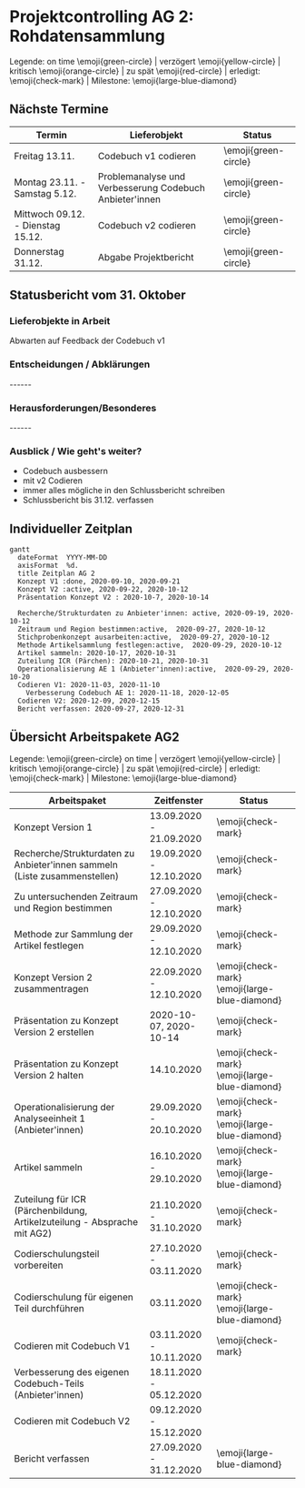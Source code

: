 # Projektcontrolling AG 2: Rohdatensammlung


Legende:  on time \emoji{green-circle} | verzögert \emoji{yellow-circle} | kritisch \emoji{orange-circle} | zu spät \emoji{red-circle} | erledigt: \emoji{check-mark} | Milestone: \emoji{large-blue-diamond}

## Nächste Termine
<!-- erledigte Zeilen  hier einfügen 
| Termin | Lieferobjekt | Status |
| -------- | -------- | -------- | 
| Termin | Lieferobjekt | Status |
| -------- | -------- | -------- | 
| Mo, 12.10. |Konzept V2 erstellen |\emoji{check-mark}| 
|Mo, 12.10.| \emoji{large-blue-diamond}; Konzeptabgabe| \emoji{check-mark} |
|Mi, 14.10.| Präsentation erstellen |\emoji{check-mark}|
|Mi, 14.10.| \emoji{large-blue-diamond}; MS Präsentation gehalten | \emoji{check-mark} |
| Di, 20.10. |Codiereinheit Anbieter'innen |\emoji{check-mark} | 
| Do, 29.10. | Artikelsammlung | \emoji{check-mark} |

--> 

| Termin | Lieferobjekt | Status |
| -------- | -------- | -------- | 
| Freitag 13.11. | Codebuch v1 codieren |\emoji{green-circle} | 
| Montag 23.11. - Samstag 5.12. | Problemanalyse und Verbesserung Codebuch Anbieter'innen |\emoji{green-circle} | 
| Mittwoch 09.12. - Dienstag 15.12. | Codebuch v2 codieren |\emoji{green-circle} | 
 Donnerstag 31.12. | Abgabe Projektbericht |\emoji{green-circle} | 
<!--  NEUE ZEILEN OBEN REINKOPIEREN
Ihr könnt sie unten aus der Tabelle mit den Arbeitspaketen rauskopieren und oben einfügen
-->



## Statusbericht vom 31. Oktober

### Lieferobjekte in Arbeit


Abwarten auf Feedback der Codebuch v1

<!-- falls Tabellen benötigt werden
| Column 1 | Column 2 | Column 3 |
| -------- | -------- | -------- |
| Text     | Text     | Text     |

-->

### Entscheidungen / Abklärungen

\-\-\-\-\-\-

### Herausforderungen/Besonderes

\-\-\-\-\-\-

### Ausblick / Wie geht's weiter?

* Codebuch ausbessern 
* mit v2 Codieren
* immer alles mögliche in den Schlussbericht schreiben
* Schlussbericht bis 31.12. verfassen



<!-- ## Statusbericht vom 25. Oktober

### Lieferobjekte in Arbeit

1. Artikel sammeln
2. Zuteilung ICR (Pärchen)

### Entscheidungen / Abklärungen

Abklären mit AG 4: Brauchen sie bereits vorher Artikel.

### Herausforderungen/Besonderes
Eine Zeitung hat seit einem Monat nichts mehr publiziert, obwohl es eigentlich eine Wochenzeitung wäre... Wir warten bis Di ab und müssen sonst notfalls "alte" Artikel sammeln, die eigentlich gar nicht im Untersuchungszeitraum liegen. 

### Ausblick / Wie geht's weiter?
Bis am Donnerstag sollten alle Artikel gesammelt werden. Da fehlen noch ca. 4 Plattformen, sollte also gehen.
Beim Sammeln der Artikel wurde bereits eine Grobeinteilung in Schichten vorgenommen, diese muss noch finalisiert werden. Aus den Schichten wird dann die Zufallsauswahl getroffen. 
Danach erfolgt die Zuteilung der Artikel zu den Codierer'innen.

-->

## Individueller Zeitplan
```mermaid
gantt
  dateFormat  YYYY-MM-DD
  axisFormat  %d.
  title Zeitplan AG 2
  Konzept V1 :done, 2020-09-10, 2020-09-21
  Konzept V2 :active, 2020-09-22, 2020-10-12
  Präsentation Konzept V2 : 2020-10-7, 2020-10-14
  
  Recherche/Strukturdaten zu Anbieter'innen: active, 2020-09-19, 2020-10-12
  Zeitraum und Region bestimmen:active,  2020-09-27, 2020-10-12
  Stichprobenkonzept ausarbeiten:active,  2020-09-27, 2020-10-12
  Methode Artikelsammlung festlegen:active,  2020-09-29, 2020-10-12
  Artikel sammeln: 2020-10-17, 2020-10-31
  Zuteilung ICR (Pärchen): 2020-10-21, 2020-10-31
  Operationalisierung AE 1 (Anbieter'innen):active,  2020-09-29, 2020-10-20
  Codieren V1: 2020-11-03, 2020-11-10
    Verbesserung Codebuch AE 1: 2020-11-18, 2020-12-05
  Codieren V2: 2020-12-09, 2020-12-15
  Bericht verfassen: 2020-09-27, 2020-12-31
```


## Übersicht Arbeitspakete AG2


Legende: \emoji{green-circle} on time | verzögert \emoji{yellow-circle} | kritisch \emoji{orange-circle} | zu spät \emoji{red-circle} | erledigt: \emoji{check-mark} | Milestone: \emoji{large-blue-diamond}


| Arbeitspaket | Zeitfenster | Status |
| ------------ | ----------- | ----- |
| Konzept Version 1 | 13.09.2020 - 21.09.2020 |\emoji{check-mark} |
| Recherche/Strukturdaten zu Anbieter'innen sammeln (Liste zusammenstellen)| 19.09.2020 - 12.10.2020 |\emoji{check-mark}|
| Zu untersuchenden Zeitraum und Region bestimmen| 27.09.2020 - 12.10.2020| \emoji{check-mark}|
| Methode zur Sammlung der Artikel festlegen| 29.09.2020 - 12.10.2020| \emoji{check-mark}|
| Konzept Version 2 zusammentragen| 22.09.2020 - 12.10.2020 | \emoji{check-mark} \emoji{large-blue-diamond}|
| Präsentation zu Konzept Version 2 erstellen | 2020-10-07, 2020-10-14| \emoji{check-mark} |
| Präsentation zu Konzept Version 2 halten | 14.10.2020 | \emoji{check-mark} \emoji{large-blue-diamond}
|Operationalisierung der Analyseeinheit 1 (Anbieter'innen) | 29.09.2020 - 20.10.2020| \emoji{check-mark} \emoji{large-blue-diamond} |
| Artikel sammeln | 16.10.2020 - 29.10.2020| \emoji{check-mark} \emoji{large-blue-diamond} |
| Zuteilung für ICR (Pärchenbildung, Artikelzuteilung - Absprache mit AG2) | 21.10.2020 - 31.10.2020 | \emoji{check-mark}  |
| Codierschulungsteil vorbereiten | 27.10.2020 - 03.11.2020 | \emoji{check-mark} 
| Codierschulung für eigenen Teil durchführen | 03.11.2020 | \emoji{check-mark} \emoji{large-blue-diamond}|
|Codieren mit Codebuch V1 | 03.11.2020 - 10.11.2020|\emoji{check-mark} |
|Verbesserung des eigenen Codebuch-Teils (Anbieter'innen) | 18.11.2020 - 05.12.2020| |
|Codieren mit Codebuch V2| 09.12.2020 - 15.12.2020| |
|Bericht verfassen| 27.09.2020 - 31.12.2020| \emoji{large-blue-diamond} |






